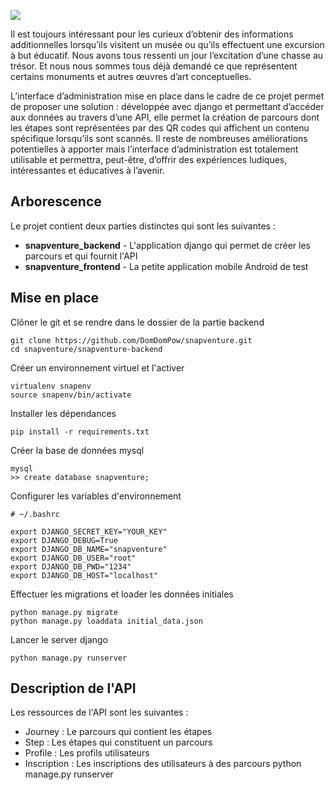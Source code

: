 ![](https://infinit8.io/illustrations/snapventure/mapjourneybanneer.jpg)

Il est toujours intéressant pour les curieux d’obtenir des informations additionnelles lorsqu’ils visitent un musée ou qu’ils effectuent une excursion à but éducatif. Nous avons tous ressenti un jour l’excitation d’une chasse au trésor. Et nous nous sommes tous déjà demandé ce que représentent certains monuments et autres œuvres d’art conceptuelles. 

L’interface d’administration mise en place dans le cadre de ce projet permet de proposer une solution : développée avec django et permettant d’accéder aux données au travers d’une API, elle permet la création de parcours dont les étapes sont représentées par des QR codes qui affichent un contenu spécifique lorsqu’ils sont scannés. Il reste de nombreuses améliorations potentielles à apporter mais l’interface d’administration est totalement utilisable et permettra, peut-être, d’offrir des expériences ludiques, intéressantes et éducatives à l’avenir. 


## Arborescence

Le projet contient deux parties distinctes qui sont les suivantes :

 * **snapventure_backend** - L'application django qui permet de créer les parcours et qui fournit l'API
 * **snapventure_frontend** - La petite application mobile Android de test

## Mise en place

Clôner le git et se rendre dans le dossier de la partie backend

```
git clone https://github.com/DomDomPow/snapventure.git
cd snapventure/snapventure-backend
```

Créer un environnement virtuel et l'activer

```
virtualenv snapenv
source snapenv/bin/activate
```

Installer les dépendances

```
pip install -r requirements.txt
```

Créer la base de données mysql

```
mysql
>> create database snapventure;
```

Configurer les variables d'environnement

```
# ~/.bashrc

export DJANGO_SECRET_KEY="YOUR_KEY"
export DJANGO_DEBUG=True
export DJANGO_DB_NAME="snapventure"
export DJANGO_DB_USER="root"
export DJANGO_DB_PWD="1234"
export DJANGO_DB_HOST="localhost"

```

Effectuer les migrations et loader les données initiales
```
python manage.py migrate
python manage.py loaddata initial_data.json
```

Lancer le server django

```
python manage.py runserver
```

## Description de l'API

Les ressources de l'API sont les suivantes :

* Journey : Le parcours qui contient les étapes
* Step : Les étapes qui constituent un parcours
* Profile : Les profils utilisateurs
* Inscription : Les inscriptions des utilisateurs à des parcours
python manage.py runserver
